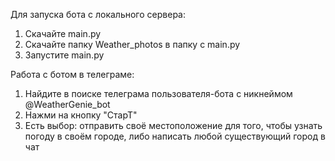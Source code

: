 Для запуска бота с локального сервера:
1. Скачайте main.py
2. Скачайте папку Weather_photos в папку с main.py
3. Запустите main.py

Работа  с ботом в телеграме:
1. Найдите в поиске телеграма пользователя-бота с никнеймом @WeatherGenie_bot
1. Нажми на кнопку "СтарТ"
2. Есть выбор: отправить своё местоположение для того, чтобы узнать погоду в своём городе, либо написать любой существующий город в чат
